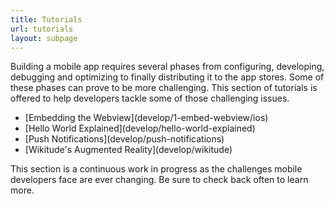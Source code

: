 ```yaml
---
title: Tutorials
url: tutorials
layout: subpage
---
```


<p class="sub-paragraph">Building a mobile app requires several phases from configuring, developing, debugging and optimizing to finally distributing it to the app stores. Some of these phases can prove to be more challenging. This section of tutorials is offered to help developers tackle some of those challenging issues.</p>

<ul class="landing-submenu">
  <li>[Embedding the Webview](develop/1-embed-webview/ios)</li>
  <li>[Hello World Explained](develop/hello-world-explained)</li>
  <li>[Push Notifications](develop/push-notifications)</li>
  <li>[Wikitude's Augmented Reality](develop/wikitude)</li>
</ul>

This section is a continuous work in progress as the challenges mobile developers face are ever changing. Be sure to check back often to learn more.
